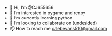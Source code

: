 - 👋 Hi, I’m @CJ655656
- 👀 I’m interested in pygame and renpy
- 🌱 I’m currently learning python
- 💞️ I’m looking to collaborate on (undesided)
- 📫 How to reach me calebevans510@gmail.com

<!---
CJ655656/CJ655656 is a ✨ special ✨ repository because its `README.md` (this file) appears on your GitHub profile.
You can click the Preview link to take a look at your changes.
--->
